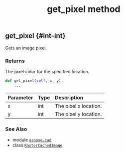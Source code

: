 ﻿---
title: get_pixel method
second_title: Aspose.CAD for Python via .NET API References
description: 
type: docs
weight: 190
url: /python-net/aspose.cad/rastercachedimage/get_pixel/
is_root: false
---

## get_pixel {#int-int}

Gets an image pixel.


### Returns 


The pixel color for the specified location.


```python
def get_pixel(self, x, y):
    ...
```


| Parameter | Type | Description |
| :- | :- | :- |
| x | int | The pixel x location. |
| y | int | The pixel y location. |



### See Also
* module [`aspose.cad`](../../)
* class [`RasterCachedImage`](/cad/python-net/aspose.cad/rastercachedimage)
